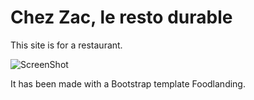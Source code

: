 # Chez Zac, le resto durable



This site is for a restaurant. 

![ScreenShot](https://raw.github.com/mdubost/github.io/master/Capture.png)

It has been made with a Bootstrap template Foodlanding.


